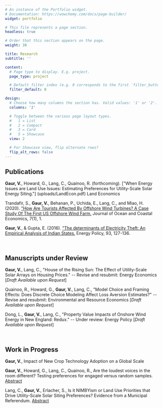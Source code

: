 ```yaml
---
# An instance of the Portfolio widget.
# Documentation: https://wowchemy.com/docs/page-builder/
widget: portfolio

# This file represents a page section.
headless: true

# Order that this section appears on the page.
weight: 30

title: Research
subtitle: ''

content:
  # Page type to display. E.g. project.
  page_type: project

  # Default filter index (e.g. 0 corresponds to the first `filter_button` instance below).
  filter_default: 0

design:
  # Choose how many columns the section has. Valid values: '1' or '2'.
  columns: '2'

  # Toggle between the various page layout types.
  #   1 = List
  #   2 = Compact
  #   3 = Card
  #   5 = Showcase
  view: 2

  # For Showcase view, flip alternate rows?
  flip_alt_rows: false
---
```


## Publications

**Gaur, V.**, Howard, G., Lang, C., Quainoo, R. (forthcoming). ["When Energy Issues are Land Use Issues: Estimating Preferences for Utility-Scale Solar Energy Siting."] (uploads/LandEcon.pdf) Land Economics

Trandafir, S., **Gaur, V.**, Behanan, P., Uchida, E., Lang, C., and Miao, H. (2020). ["How Are Tourists Affected By Offshore Wind Turbines? A Case Study Of The First US Offshore Wind Farm.](https://cbe.miis.edu/cgi/viewcontent.cgi?article=1127&context=joce) Journal of Ocean and Coastal Economics, 7(1), 1.

**Gaur, V.**, & Gupta, E. (2016). ["The determinants of Electricity Theft: An Empirical Analysis of Indian States.](https://www.sciencedirect.com/science/article/pii/S0301421516300878?casa_token=Dq6HjRliVtAAAAAA:SrViZpmz6gBMeUDxh07ruBk8VF0cdpR5n5yIdhPb5H2EYvjQU_cQQ4IWjgjfYqnxJiqw2H6_jQ) Energy Policy, 93, 127-136.

<br>

## Manuscripts under Review

**Gaur, V.**, Lang, C., "House of the Rising Sun: The Effect of Utility-Scale Solar Arrays on Housing Prices." -- Revise and resubmit: Energy Economics 
[*Draft Available upon Request*]

Quainoo, R., Howard, G., **Gaur, V.**, Lang, C., "Model Choice and Framing Effects: Does Discrete Choice Modeling Affect Loss Aversion Estimates?" -- Revise and resubmit: Environmental and Resource Economics 
[*Draft Available upon Request*]

Dong, L., **Gaur, V.**, Lang, C., "Property Value Impacts of Onshore Wind Energy in New England: Redux." -- Under review: Energy Policy 
[*Draft Available upon Request*]

<br>

## Work in Progress

**Gaur, V.**, Impact of New Crop Technology Adoption on a Global Scale

**Gaur, V.**, Howard, G., Lang, C., Quainoo, R., Are the loudest voices in the room different? Testing preferences for engaged versus random samples. [Abstract](uploads/Abstract_Engaged.pdf)

Lang, C., **Gaur, V.**, Erlacher, S., Is it NIMBYism or Land Use Priorities that Drive Utility-Scale Solar Siting Preferences? Evidence from a Municipal Referendum. [Abstract](uploads/Abstract_SolarNK.pdf) 

<br>